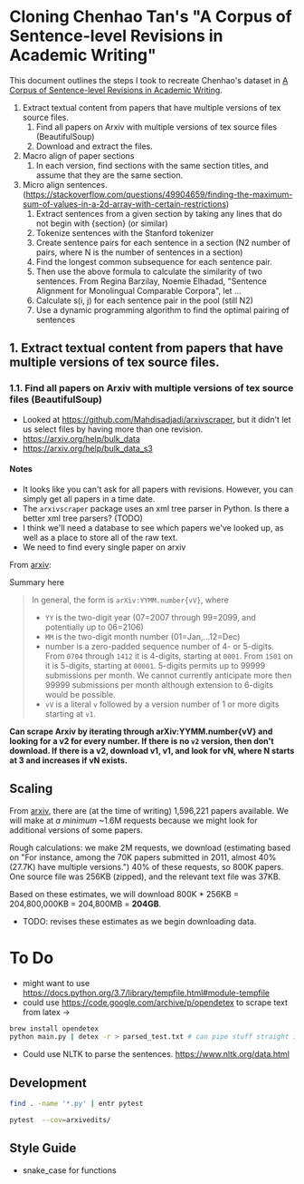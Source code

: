 # Cloning Chenhao Tan's "A Corpus of Sentence-level Revisions in Academic Writing"

This document outlines the steps I took to recreate Chenhao's dataset in [A Corpus of Sentence-level Revisions in Academic Writing](https://chenhaot.com/pubs/statement-strength.pdf).

1. Extract textual content from papers that have multiple versions of tex source files.
   1. Find all papers on Arxiv with multiple versions of tex source files (BeautifulSoup)
   2. Download and extract the files.
2. Macro align of paper sections
   1. In each version, find sections with the same section titles, and assume that they are the same section.
3. Micro align sentences.
   (https://stackoverflow.com/questions/49904659/finding-the-maximum-sum-of-values-in-a-2d-array-with-certain-restrictions)
   1. Extract sentences from a given section by taking any lines that do not begin with \{section} (or similar)
   2. Tokenize sentences with the Stanford tokenizer
   3. Create sentence pairs for each sentence in a section (N2 number of pairs, where N is the number of sentences in a section)
   4. Find the longest common subsequence for each sentence pair.
   5. Then use the above formula to calculate the similarity of two sentences. From Regina Barzilay, Noemie Elhadad, "Sentence Alignment for Monolingual Comparable Corpora", let ...
   6. Calculate s(i, j) for each sentence pair in the pool (still N2)
   7. Use a dynamic programming algorithm to find the optimal pairing of sentences

## 1. Extract textual content from papers that have multiple versions of tex source files.

### 1.1. Find all papers on Arxiv with multiple versions of tex source files (BeautifulSoup)

- Looked at https://github.com/Mahdisadjadi/arxivscraper, but it didn't let us select files by having more than one revision.
- https://arxiv.org/help/bulk_data
- https://arxiv.org/help/bulk_data_s3

#### Notes

- It looks like you can't ask for all papers with revisions. However, you can simply get all papers in a time date.
- The `arxivscraper` package uses an xml tree parser in Python. Is there a better xml tree parsers? (TODO)
- I think we'll need a database to see which papers we've looked up, as well as a place to store all of the raw text.
- We need to find every single paper on arxiv

From [arxiv](https://arxiv.org/help/arxiv_identifier):

Summary here

> In general, the form is `arXiv:YYMM.number{vV}`, where
>
> - `YY` is the two-digit year (07=2007 through 99=2099, and potentially up to 06=2106)
> - `MM` is the two-digit month number (01=Jan,...12=Dec)
> - number is a zero-padded sequence number of 4- or 5-digits. From `0704` through `1412` it is 4-digits, starting at `0001`. From `1501` on it is 5-digits, starting at `00001`. 5-digits permits up to 99999 submissions per month. We cannot currently anticipate more then 99999 submissions per month although extension to 6-digits would be possible.
> - `vV` is a literal `v` followed by a version number of 1 or more digits starting at `v1`.

**Can scrape Arxiv by iterating through arXiv:YYMM.number{vV} and looking for a v2 for every number. If there is no `v2` version, then don't download. If there is a v2, download v1, v1, and look for vN, where N starts at 3 and increases if vN exists.**

## Scaling

From [arxiv](https://arxiv.org/stats/monthly_submissions), there are (at the time of writing) 1,596,221 papers available. We will make at _a minimum_ ~1.6M requests because we might look for additional versions of some papers.

Rough calculations: we make 2M requests, we download (estimating based on "For instance, among the 70K papers submitted in 2011, almost 40% (27.7K) have multiple versions.") 40% of these requests, so 800K papers. One source file was 256KB (zipped), and the relevant text file was 37KB.

Based on these estimates, we will download 800K \* 256KB = 204,800,000KB = 204,800MB = **204GB**.

- TODO: revises these estimates as we begin downloading data.

# To Do

- might want to use https://docs.python.org/3.7/library/tempfile.html#module-tempfile
- could use https://code.google.com/archive/p/opendetex to scrape text from latex ->

```bash
brew install opendetex
python main.py | detex -r > parsed_test.txt # can pipe stuff straight into detex and then into a file
```

- Could use NLTK to parse the sentences. https://www.nltk.org/data.html

## Development

```bash
find . -name '*.py' | entr pytest

pytest  --cov=arxivedits/
```

## Style Guide

- snake_case for functions
